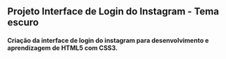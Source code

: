 ## Projeto Interface de Login do Instagram - Tema escuro ##

#### Criação da interface de login do instagram para desenvolvimento e aprendizagem de HTML5 com CSS3.

